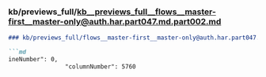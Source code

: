 ### kb/previews_full/kb__previews_full__flows__master-first__master-only@auth.har.part047.md.part002.md

```md
### kb/previews_full/flows__master-first__master-only@auth.har.part047.md (part 002)

```md
ineNumber": 0,
                "columnNumber": 5760
            
```

```

```
